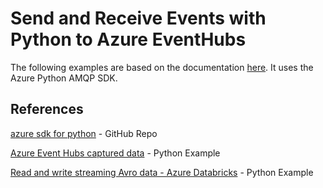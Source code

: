 # Send and Receive Events with Python to Azure EventHubs

The following examples are based on the documentation [here](https://learn.microsoft.com/en-us/azure/event-hubs/event-hubs-python-get-started-send?tabs=passwordless%2Croles-azure-portal).  It uses the Azure Python AMQP SDK.

## References

[azure sdk for python](https://github.com/Azure/azure-sdk-for-python/tree/main/sdk/eventhub/azure-eventhub/samples) - GitHub Repo

[Azure Event Hubs captured data](https://learn.microsoft.com/en-us/azure/event-hubs/event-hubs-capture-python) - Python Example

[Read and write streaming Avro data - Azure Databricks](https://learn.microsoft.com/en-us/azure/databricks/structured-streaming/avro-dataframe) - Python Example
